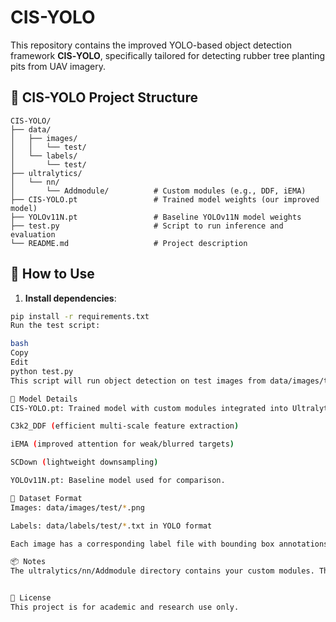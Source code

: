 # CIS-YOLO

This repository contains the improved YOLO-based object detection framework **CIS‑YOLO**, specifically tailored for detecting rubber tree planting pits from UAV imagery.

## 📂 CIS-YOLO Project Structure

```text
CIS-YOLO/
├── data/
│   ├── images/
│   │   └── test/
│   └── labels/
│       └── test/
├── ultralytics/
│   └── nn/
│       └── Addmodule/          # Custom modules (e.g., DDF, iEMA)
├── CIS-YOLO.pt                 # Trained model weights (our improved model)
├── YOLOv11N.pt                 # Baseline YOLOv11N model weights
├── test.py                     # Script to run inference and evaluation
└── README.md                   # Project description
```


## 🚀 How to Use

1. **Install dependencies**:

```bash
pip install -r requirements.txt
Run the test script:

bash
Copy
Edit
python test.py
This script will run object detection on test images from data/images/test/ using both CIS-YOLO.pt and YOLOv11N.pt models and compare the outputs.

🔧 Model Details
CIS-YOLO.pt: Trained model with custom modules integrated into Ultralytics YOLO, including:

C3k2_DDF (efficient multi-scale feature extraction)

iEMA (improved attention for weak/blurred targets)

SCDown (lightweight downsampling)

YOLOv11N.pt: Baseline model used for comparison.

🧪 Dataset Format
Images: data/images/test/*.png

Labels: data/labels/test/*.txt in YOLO format

Each image has a corresponding label file with bounding box annotations.

📦 Notes
The ultralytics/nn/Addmodule directory contains your custom modules. They are integrated into tasks.py and automatically loaded during model construction.


📜 License
This project is for academic and research use only.

